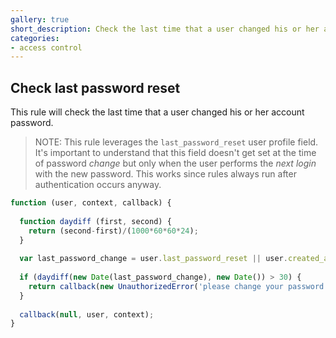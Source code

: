 ```yaml
---
gallery: true
short_description: Check the last time that a user changed his or her account password
categories:
- access control
---
```

## Check last password reset

This rule will check the last time that a user changed his or her account password.

> NOTE: This rule leverages the `last_password_reset` user profile field. It's important to understand that this field doesn't get set at the time of password _change_ but only when the user performs the _next login_ with the new password. This works since rules always run after authentication occurs anyway.

```js
function (user, context, callback) {
  
  function daydiff (first, second) {
    return (second-first)/(1000*60*60*24);
  }
  
  var last_password_change = user.last_password_reset || user.created_at;
  
  if (daydiff(new Date(last_password_change), new Date()) > 30) {
    return callback(new UnauthorizedError('please change your password'));
  }
  
  callback(null, user, context);
}
```
